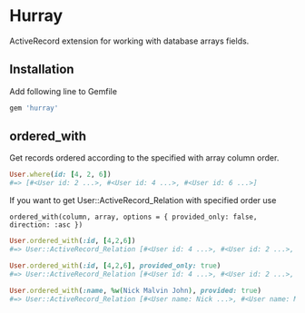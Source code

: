 # Hurray
ActiveRecord extension for working with database arrays fields.

Installation
--
Add following line to Gemfile

``` ruby
gem 'hurray'
```

ordered_with
--
Get records ordered according to the specified with array column order.<br />

``` ruby
User.where(id: [4, 2, 6])
#=> [#<User id: 2 ...>, #<User id: 4 ...>, #<User id: 6 ...>]
```

If you want to get User::ActiveRecord_Relation with specified order use

```ordered_with(column, array, options = { provided_only: false, direction: :asc })```

``` ruby
User.ordered_with(:id, [4,2,6])
#=> User::ActiveRecord_Relation [#<User id: 4 ...>, #<User id: 2 ...>, #<User id: 6 ...>, #<User id: 1 ...>, ...]

User.ordered_with(:id, [4,2,6], provided_only: true)
#=> User::ActiveRecord_Relation [#<User id: 4 ...>, #<User id: 2 ...>, #<User id: 6 ...>]

User.ordered_with(:name, %w(Nick Malvin John), provided: true)
#=> User::ActiveRecord_Relation [#<User name: Nick ...>, #<User name: Malvin ...>, #<User name: John ...>]
```

